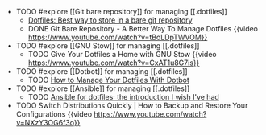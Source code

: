 - TODO #explore [[Git bare repository]] for managing [[.dotfiles]]
	- [Dotfiles: Best way to store in a bare git repository](https://www.atlassian.com/git/tutorials/dotfiles)
	- DONE Git Bare Repository - A Better Way To Manage Dotfiles
	  {{video https://www.youtube.com/watch?v=tBoLDpTWVOM}}
- TODO #explore [[GNU Stow]] for managing [[.dotfiles]]
	- TODO Give Your Dotfiles a Home with GNU Stow
	  {{video https://www.youtube.com/watch?v=CxAT1u8G7is}}
- TODO #explore [[Dotbot]] for managing [[.dotfiles]]
	- TODO [How to Manage Your Dotfiles With Dotbot](https://haseebmajid.dev/posts/2022-10-15-how-to-manage-your-dotfiles-with-dotbot/)
- TODO #explore [[Ansible]] for managing [[.dotfiles]]
	- TODO [Ansible for dotfiles: the introduction I wish I've had](https://phelipetls.github.io/posts/introduction-to-ansible/)
- TODO Switch Distributions Quickly | How to Backup and Restore Your Configurations
  {{video https://www.youtube.com/watch?v=NXzY3OG6f3o}}